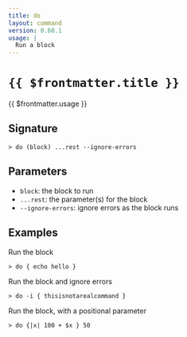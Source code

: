 ```yaml
---
title: do
layout: command
version: 0.60.1
usage: |
  Run a block
---
```


# `{{ $frontmatter.title }}`

<div style='white-space: pre-wrap;'>{{ $frontmatter.usage }}</div>

## Signature

`> do (block) ...rest --ignore-errors`

## Parameters

- `block`: the block to run
- `...rest`: the parameter(s) for the block
- `--ignore-errors`: ignore errors as the block runs

## Examples

Run the block

```shell
> do { echo hello }
```

Run the block and ignore errors

```shell
> do -i { thisisnotarealcommand }
```

Run the block, with a positional parameter

```shell
> do {|x| 100 + $x } 50
```
